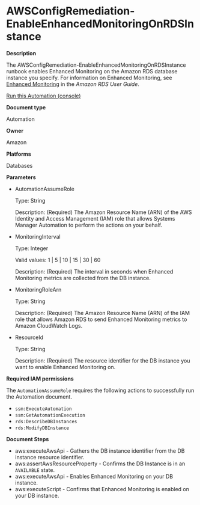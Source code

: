 # AWSConfigRemediation\-EnableEnhancedMonitoringOnRDSInstance<a name="automation-aws-enable-rds-monitoring"></a>

**Description**

The AWSConfigRemediation\-EnableEnhancedMonitoringOnRDSInstance runbook enables Enhanced Monitoring on the Amazon RDS database instance you specify\. For information on Enhanced Monitoring, see [Enhanced Monitoring](https://docs.aws.amazon.com/AmazonRDS/latest/UserGuide/USER_Monitoring.OS.html) in the *Amazon RDS User Guide*\.

[Run this Automation \(console\)](https://console.aws.amazon.com/systems-manager/automation/execute/AWSConfigRemediation-EnableEnhancedMonitoringOnRDSInstance)

**Document type**

Automation

**Owner**

Amazon

**Platforms**

Databases

**Parameters**
+ AutomationAssumeRole

  Type: String

  Description: \(Required\) The Amazon Resource Name \(ARN\) of the AWS Identity and Access Management \(IAM\) role that allows Systems Manager Automation to perform the actions on your behalf\.
+ MonitoringInterval

  Type: Integer

  Valid values: 1 \| 5 \| 10 \| 15 \| 30 \| 60

  Description: \(Required\) The interval in seconds when Enhanced Monitoring metrics are collected from the DB instance\.
+ MonitoringRoleArn

  Type: String

  Description: \(Required\) The Amazon Resource Name \(ARN\) of the IAM role that allows Amazon RDS to send Enhanced Monitoring metrics to Amazon CloudWatch Logs\.
+ ResourceId

  Type: String

  Description: \(Required\) The resource identifier for the DB instance you want to enable Enhanced Monitoring on\.

**Required IAM permissions**

The `AutomationAssumeRole` requires the following actions to successfully run the Automation document\.
+ `ssm:ExecuteAutomation`
+ `ssm:GetAutomationExecution`
+ `rds:DescribeDBInstances`
+ `rds:ModifyDBInstance`

**Document Steps**
+ aws:executeAwsApi \- Gathers the DB instance identifier from the DB instance resource identifier\.
+ aws:assertAwsResourceProperty \- Confirms the DB Instance is in an `AVAILABLE` state\.
+ aws:executeAwsApi \- Enables Enhanced Monitoring on your DB instance\.
+ aws:executeScript \- Confirms that Enhanced Monitoring is enabled on your DB instance\.